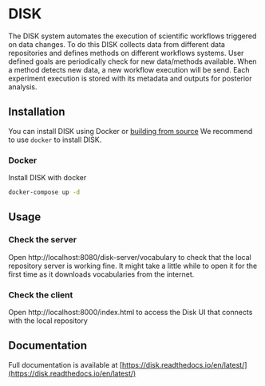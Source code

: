 
# DISK

The DISK system automates the execution of scientific workflows triggered 
on data changes. To do this DISK collects data from different data repositories
and defines methods on different workflows systems. User defined goals are 
periodically check for new data/methods available. When a method detects new data,
a new workflow execution will be send. Each experiment execution is stored with its
metadata and outputs for posterior analysis.

## Installation

You can install DISK using Docker or [building from source](./building.md)
We recommend to use `docker` to install DISK. 


### Docker

Install DISK with docker

```bash
docker-compose up -d
```


## Usage

### Check the server

Open http://localhost:8080/disk-server/vocabulary to check that the local repository server is working fine. It might take a little while to open it for the first time as it downloads vocabularies from the internet.

### Check the client

Open http://localhost:8000/index.html to access the Disk UI that connects with the local repository


## Documentation

Full documentation is available at [https://disk.readthedocs.io/en/latest/](https://disk.readthedocs.io/en/latest/)
